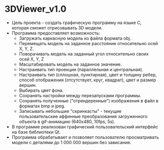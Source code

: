 # 3DViewer_v1.0
- Цель проекта - создать графическую программу на языке С, которая сможет отрисовывать 3D модели.
- Программа предоставляет возможность:
    - Загружать каркасную модель из файла формата obj.
    - Перемещать модель на заданное расстояние относительно осей X, Y, Z.
    - Поворачивать модель на заданный угол относительно своих осей X, Y, Z
    - Масштабировать модель на заданное значение.
    - Настраивать тип проекции (параллельная и центральная).
    - Настраивать тип (сплошная, пунктирная), цвет и толщину ребер, способ отображения (отсутствует, круг, квадрат), цвет и размер вершин.
    - Выбирать цвет фона.
    - Сохранять настройки между перезапусками программы.
    - Сохранять полученные ("отрендеренные") изображения в файл в форматах bmp и jpeg.
    - Записывать небольшие "скринкасты" - текущие пользовательские аффинные преобразования загруженного объекта в gif-анимацию (640x480, 10fps, 5s).
- В программе реализован графический пользовательский интерфейс на базе библиотеки Qt.
- Программа обрабатывает и позволяет пользователю просматривать модели с деталями до 1 000 000 вершин без зависания.
